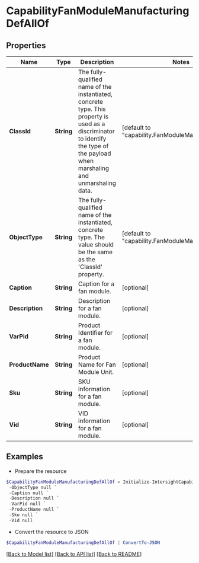 # CapabilityFanModuleManufacturingDefAllOf
## Properties

Name | Type | Description | Notes
------------ | ------------- | ------------- | -------------
**ClassId** | **String** | The fully-qualified name of the instantiated, concrete type. This property is used as a discriminator to identify the type of the payload when marshaling and unmarshaling data. | [default to "capability.FanModuleManufacturingDef"]
**ObjectType** | **String** | The fully-qualified name of the instantiated, concrete type. The value should be the same as the &#39;ClassId&#39; property. | [default to "capability.FanModuleManufacturingDef"]
**Caption** | **String** | Caption for a fan module. | [optional] 
**Description** | **String** | Description for a fan module. | [optional] 
**VarPid** | **String** | Product Identifier for a fan module. | [optional] 
**ProductName** | **String** | Product Name for Fan Module Unit. | [optional] 
**Sku** | **String** | SKU information for a fan module. | [optional] 
**Vid** | **String** | VID information for a fan module. | [optional] 

## Examples

- Prepare the resource
```powershell
$CapabilityFanModuleManufacturingDefAllOf = Initialize-IntersightCapabilityFanModuleManufacturingDefAllOf  -ClassId null `
 -ObjectType null `
 -Caption null `
 -Description null `
 -VarPid null `
 -ProductName null `
 -Sku null `
 -Vid null
```

- Convert the resource to JSON
```powershell
$CapabilityFanModuleManufacturingDefAllOf | ConvertTo-JSON
```

[[Back to Model list]](../README.md#documentation-for-models) [[Back to API list]](../README.md#documentation-for-api-endpoints) [[Back to README]](../README.md)

